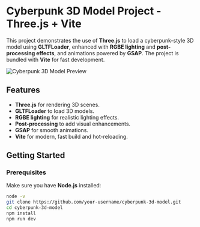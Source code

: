 # Cyberpunk 3D Model Project - Three.js + Vite

This project demonstrates the use of **Three.js** to load a cyberpunk-style 3D model using **GLTFLoader**, enhanced with **RGBE lighting** and **post-processing effects**, and animations powered by **GSAP**. The project is bundled with **Vite** for fast development.

![Cyberpunk 3D Model Preview](https://github.com/user-attachments/assets/0655212f-6c71-4552-9cb8-3bd2c5f6ffa6)


## Features

- **Three.js** for rendering 3D scenes.
- **GLTFLoader** to load 3D models.
- **RGBE lighting** for realistic lighting effects.
- **Post-processing** to add visual enhancements.
- **GSAP** for smooth animations.
- **Vite** for modern, fast build and hot-reloading.

## Getting Started

### Prerequisites

Make sure you have **Node.js** installed:

```bash
node -v
git clone https://github.com/your-username/cyberpunk-3d-model.git
cd cyberpunk-3d-model
npm install
npm run dev
